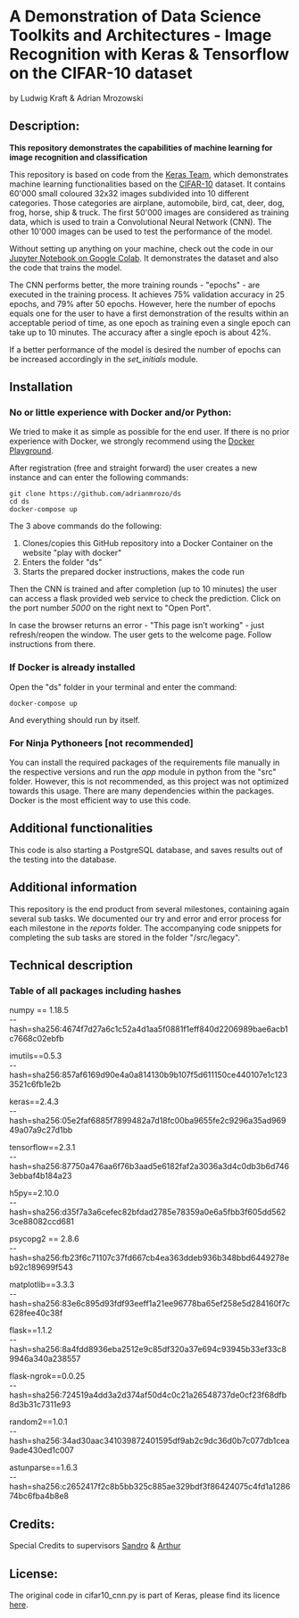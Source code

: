 
# A Demonstration of Data Science Toolkits and Architectures - Image Recognition with Keras & Tensorflow on the CIFAR-10 dataset
by Ludwig Kraft & Adrian Mrozowski

## Description: 

**This repository demonstrates the capabilities of machine learning for image recognition and classification**

This repository is based on code from the [Keras Team](https://github.com/keras-team), which demonstrates machine learning functionalities based on the [CIFAR-10](https://www.cs.toronto.edu/~kriz/cifar.html) dataset.
It contains 60'000 small coloured 32x32 images subdivided into 10 different categories.
Those categories are airplane, automobile, bird, cat, deer, dog, frog, horse, ship & truck.
The first 50'000 images are considered as training data, which is used to train a Convolutional Neural Network (CNN).
The other 10'000 images can be used to test the performance of the model.

Without setting up anything on your machine, check out the code in our [Jupyter Notebook on Google Colab](https://colab.research.google.com/drive/1z95gJROm3aU2PaN4z1jZooFMTTbeSMz-?usp=sharing). It demonstrates the dataset and also the code that trains the model.

The CNN performs better, the more training rounds - "epochs" - are executed in the training process.
It achieves 75% validation accuracy in 25 epochs, and 79% after 50 epochs.
However, here the number of epochs equals one for the user to have a first demonstration of the results within an acceptable period of time, as one epoch as training even a single epoch can take up to 10 minutes. The accuracy after a single epoch is about 42%.

If a better performance of the model is desired the number of epochs can be increased accordingly in the *set_initials* module.


## Installation

### No or little experience with Docker and/or Python:

We tried to make it as simple as possible for the end user. If there is no prior experience with Docker, we strongly recommend using the [Docker Playground](https://labs.play-with-docker.com/).

After registration (free and straight forward) the user creates a new instance and can enter the following commands:

```
git clone https://github.com/adrianmrozo/ds
cd ds
docker-compose up
```

The 3 above commands do the following: 
1. Clones/copies this GitHub repository into a Docker Container on the website "play with docker"
2. Enters the folder "ds"
3. Starts the prepared docker instructions, makes the code run

Then the CNN is trained and after completion (up to 10 minutes) the user can access a flask provided web service to check the prediction.
Click on the port number *5000* on the right next to "Open Port".

In case the browser returns an error - "This page isn’t working" - just refresh/reopen the window.
The user gets to the welcome page. Follow instructions from there.



### If Docker is already installed

Open the "ds" folder  in your terminal and enter the command:
```
docker-compose up
```
And everything should run by itself.

### For Ninja Pythoneers [not recommended]

You can install the required packages of the requirements file manually in the respective versions and run the *app* module in python from the "src" folder. However, this is not recommended, as this project was not optimized towards this usage. There are many dependencies within the packages. Docker is the most efficient way to use this code.


## Additional functionalities

This code is also starting a PostgreSQL database, and saves results out of the testing into the database.


## Additional information

This repository is the end product from several milestones, containing again several sub tasks. 
We documented our try and error and error process for each milestone in the *reports* folder. The accompanying code snippets for completing the sub tasks are stored in the folder "/src/legacy".


## Technical description

### Table of all packages including hashes

numpy == 1.18.5 \
    --hash=sha256:4674f7d27a6c1c52a4d1aa5f0881f1eff840d2206989bae6acb1c7668c02ebfb

imutils==0.5.3 \
    --hash=sha256:857af6169d90e4a0a814130b9b107f5d611150ce440107e1c1233521c6fb1e2b

keras==2.4.3 \
    --hash=sha256:05e2faf6885f7899482a7d18fc00ba9655fe2c9296a35ad96949a07a9c27d1bb

tensorflow==2.3.1 \
    --hash=sha256:87750a476aa6f76b3aad5e6182faf2a3036a3d4c0db3b6d7463ebbaf4b184a23

h5py==2.10.0 \
    --hash=sha256:d35f7a3a6cefec82bfdad2785e78359a0e6a5fbb3f605dd5623ce88082ccd681

psycopg2 == 2.8.6 \
    --hash=sha256:fb23f6c71107c37fd667cb4ea363ddeb936b348bbd6449278eb92c189699f543

matplotlib==3.3.3 \
    --hash=sha256:83e6c895d93fdf93eeff1a21ee96778ba65ef258e5d284160f7c628fee40c38f

flask==1.1.2 \
    --hash=sha256:8a4fdd8936eba2512e9c85df320a37e694c93945b33ef33c89946a340a238557

flask-ngrok==0.0.25 \
    --hash=sha256:724519a4dd3a2d374af50d4c0c21a26548737de0cf23f68dfb8d3b31c7311e93

random2==1.0.1 \
    --hash=sha256:34ad30aac341039872401595df9ab2c9dc36d0b7c077db1cea9ade430ed1c007

astunparse==1.6.3 \
    --hash=sha256:c2652417f2c8b5bb325c885ae329bdf3f86424075c4fd1a128674bc6fba4b8e8

## Credits: 
Special Credits to supervisors [Sandro](https://github.com/sandroci) & [Arthur](https://github.com/habichta)

## License:
The original code in cifar10_cnn.py is part of Keras, please find its licence [here](https://github.com/keras-team/keras/blob/master/LICENSE).
